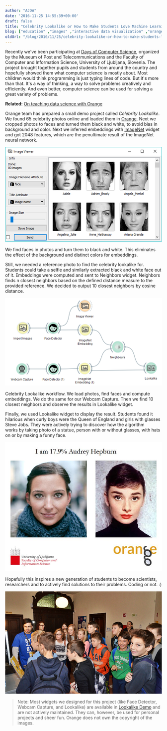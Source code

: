 ```yaml
---
author: "AJDA"
date: '2016-11-25 14:55:39+00:00'
draft: false
title: "Celebrity Lookalike or How to Make Students Love Machine Learning"
blog: ["education" ,"images" ,"interactive data visualization" ,"orange3" ]
oldUrl: "/blog/2016/11/25/celebrity-lookalike-or-how-to-make-students-love-machine-learning/"
---
```


Recently we've been participating at [Days of Computer Science](http://www.tms.si/index.php?e_id=484&lang=2), organized by the Museum of Post and Telecommunications and the Faculty of Computer and Information Science, University of Ljubljana, Slovenia. The project brought together pupils and students from around the country and hopefully showed them what computer science is mostly about. Most children would think programming is just typing lines of code. But it's more than that. It's a way of thinking, a way to solve problems creatively and efficiently. And even better, computer science can be used for solving a great variety of problems.

**Related:** [On teaching data science with Orange](/features/education-in-data-science/)

Orange team has prepared a small demo project called _Celebrity Lookalike_. We found 65 celebrity photos online and loaded them in [Orange](http://orange.biolab.si/). Next we cropped photos to faces and turned them black and white, to avoid bias in background and color. Next we inferred embeddings with [ImageNet](http://image-net.org/) widget and got 2048 features, which are the penultimate result of the ImageNet neural network.

![](black-and-white.png)

We find faces in photos and turn them to black and white. This eliminates the effect of the background and distinct colors for embeddings.

Still, we needed a reference photo to find the celebrity lookalike for. Students could take a selfie and similarly extracted black and white face out of it. Embeddings were computed and sent to Neighbors widget. Neighbors finds n closest neighbors based on the defined distance measure to the provided reference. We decided to output 10 closest neighbors by cosine distance.

![](workflow111.png)

Celebrity Lookalike workflow. We load photos, find faces and compute embeddings. We do the same for our Webcam Capture. Then we find 10 closest neighbors and observe the results in Lookalike widget.

Finally, we used Lookalike widget to display the result. Students found it hilarious when curly boys were the Queen of England and girls with glasses Steve Jobs. They were actively trying to discover how the algorithm works by taking photo of a statue, person with or without glasses, with hats on or by making a funny face.

![](lookalike6181683.jpg)

Hopefully this inspires a new generation of students to become scientists, researchers and to actively find solutions to their problems. Coding or not. :)

![](DSC_4982.jpg)

> Note: Most widgets we designed for this project (like Face Detector, Webcam Capture, and Lookalike) are available in [Lookalike Demo](https://github.com/biolab/lookalike-demo) and are not actively maintained. They can, however, be used for personal projects and sheer fun. Orange does not own the copyright of the images.
